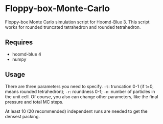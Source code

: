 # Floppy-box-Monte-Carlo
Floppy-box Monte Carlo simulation script for Hoomd-Blue 3. This script works for rounded truncated tetrahedron and rounded tetrahedron.

## Requires

- hoomd-blue 4
- numpy

## Usage

There are three parameters you need to specify. `-t`: truncation 0-1 (if t=0, means rounded tetrahedron); `-r`: roundness 0-1; `-n`: number of particles in the unit cell.
Of course, you also can change other parameters, like the final pressure and total MC steps.

At least 10 (20 recommended) independent runs are needed to get the densest packing.

